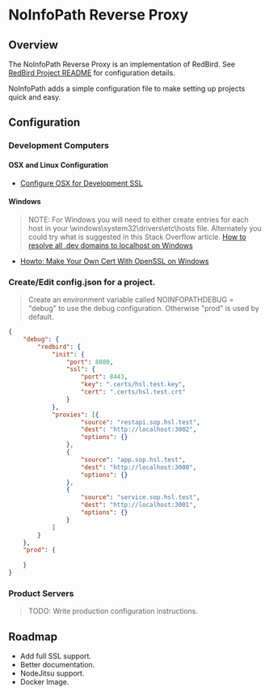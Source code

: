 # NoInfoPath Reverse Proxy

## Overview

The NoInfoPath Reverse Proxy is an implementation of RedBird. See [RedBird Project README](https://github.com/OptimalBits/redbird/blob/master/README.md)
for configuration details.

NoInfoPath adds a simple configuration file to make setting up projects quick and easy.

## Configuration

### Development Computers

#### OSX and Linux Configuration
* [Configure OSX for Development SSL](https://gist.github.com/jed/6147872)

#### Windows

> NOTE: For Windows you will need to either create entries for each host in your
\\windows\\system32\\drivers\\etc\\hosts file. Alternately you could try what is
suggested in this Stack Overflow article. [How to resolve all .dev domains to localhost on Windows](https://serverfault.com/questions/539591/how-to-resolve-all-dev-domains-to-localhost-on-windows)

* [Howto: Make Your Own Cert With OpenSSL on Windows](https://blog.didierstevens.com/2015/03/30/howto-make-your-own-cert-with-openssl-on-windows/)

### Create/Edit config.json for a project.

> Create an environment variable called NOINFOPATHDEBUG = "debug" to use the
debug configuration. Otherwise "prod" is used by default.

```json
{
	"debug": {
		"redbird": {
			"init": {
				"port": 8080,
				"ssl": {
					"port": 8443,
					"key": ".certs/hsl.test.key",
					"cert": ".certs/hsl.test.crt"
				}
			},
			"proxies": [{
					"source": "restapi.sop.hsl.test",
					"dest": "http://localhost:3002",
					"options": {}
				},
				{
					"source": "app.sop.hsl.test",
					"dest": "http://localhost:3000",
					"options": {}
				},
				{
					"source": "service.sop.hsl.test",
					"dest": "http://localhost:3001",
					"options": {}
				}
			]
		}
	},
	"prod": {
		
	}
}
```

### Product Servers

> TODO: Write production configuration instructions.

## Roadmap

- Add full SSL support.
- Better documentation.
- NodeJitsu support.
- Docker Image.
